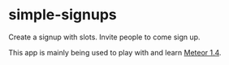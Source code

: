 # simple-signups

Create a signup with slots.  Invite people to come sign up.

This app is mainly being used to play with and learn [Meteor 1.4](http://info.meteor.com/blog/announcing-meteor-1.4).


